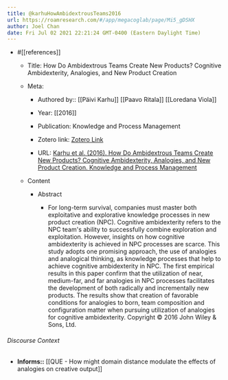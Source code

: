 ```yaml
---
title: @karhuHowAmbidextrousTeams2016
url: https://roamresearch.com/#/app/megacoglab/page/Mi5_gDSHX
author: Joel Chan
date: Fri Jul 02 2021 22:21:24 GMT-0400 (Eastern Daylight Time)
---
```


- #[[references]]

    - Title: How Do Ambidextrous Teams Create New Products? Cognitive Ambidexterity, Analogies, and New Product Creation

    - Meta:

        - Authored by:: [[Päivi Karhu]] [[Paavo Ritala]] [[Loredana Viola]]

        - Year: [[2016]]

        - Publication: Knowledge and Process Management

        - Zotero link: [Zotero Link](zotero://select/items/1_8P2CUF7T)

        - URL: [Karhu et al. (2016). How Do Ambidextrous Teams Create New Products? Cognitive Ambidexterity, Analogies, and New Product Creation. Knowledge and Process Management](http://onlinelibrary.wiley.com/doi/10.1002/kpm.1499/abstract)

    - Content

        - Abstract

            - For long-term survival, companies must master both exploitative and explorative knowledge processes in new product creation (NPC). Cognitive ambidexterity refers to the NPC team's ability to successfully combine exploration and exploitation. However, insights on how cognitive ambidexterity is achieved in NPC processes are scarce. This study adopts one promising approach, the use of analogies and analogical thinking, as knowledge processes that help to achieve cognitive ambidexterity in NPC. The first empirical results in this paper confirm that the utilization of near, medium-far, and far analogies in NPC processes facilitates the development of both radically and incrementally new products. The results show that creation of favorable conditions for analogies to born, team composition and configuration matter when pursuing utilization of analogies for cognitive ambidexterity. Copyright © 2016 John Wiley & Sons, Ltd.

###### Discourse Context

- **Informs::** [[QUE - How might domain distance modulate the effects of analogies on creative output]]
